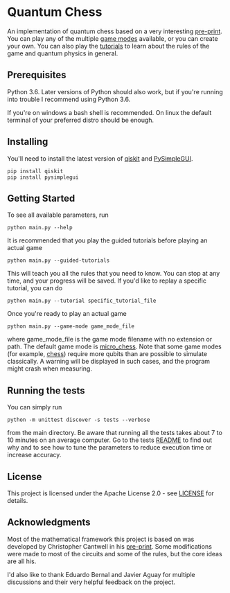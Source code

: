 # Quantum Chess

An implementation of quantum chess based on a very interesting [pre-print](https://arxiv.org/abs/1906.05836). You can play any of the multiple [game modes](game_modes/) available, or you can create your own. You can also play the [tutorials](tutorials/) to learn about the rules of the game and quantum physics in general.

## Prerequisites

Python 3.6. Later versions of Python should also work, but if you're running into trouble I recommend using Python 3.6.

If you're on windows a bash shell is recommended. On linux the default terminal of your preferred distro should be enough.

## Installing

You'll need to install the latest version of [qiskit](https://github.com/Qiskit/qiskit-terra) and [PySimpleGUI](https://github.com/PySimpleGUI/PySimpleGUI/).

```
pip install qiskit
pip install pysimplegui
```

## Getting Started

To see all available parameters, run

```
python main.py --help
```

It is recommended that you play the guided tutorials before playing an actual game

```
python main.py --guided-tutorials
```

This will teach you all the rules that you need to know. You can stop at any time, and your progress will be saved. If you'd like to replay a specific tutorial, you can do

```
python main.py --tutorial specific_tutorial_file
```

Once you're ready to play an actual game
```
python main.py --game-mode game_mode_file
```

where game_mode_file is the game mode filename with no extension or path. The default game mode is [micro_chess](game_modes/micro_chess.json). Note that some game modes (for example, [chess](game_modes/chess.json)) require more qubits than are possible to simulate classically. A warning will be displayed in such cases, and the program might crash when measuring.

## Running the tests

You can simply run
```
python -m unittest discover -s tests --verbose
```

from the main directory. Be aware that running all the tests takes about 7 to 10 minutes on an average computer. Go to the tests [README](tests/README.md) to find out why and to see how to tune the parameters to reduce execution time or increase accuracy.


## License

This project is licensed under the Apache License 2.0 - see [LICENSE](LICENSE.md) for details.

## Acknowledgments

Most of the mathematical framework this project is based on was developed by Christopher Cantwell in his [pre-print](https://arxiv.org/abs/1906.05836). Some modifications were made to most of the circuits and some of the rules, but the core ideas are all his.

I'd also like to thank Eduardo Bernal and Javier Aguay for multiple discussions and their very helpful feedback on the project.
